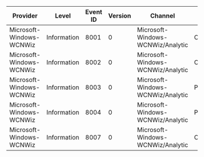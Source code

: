 Provider                  |  Level        |  Event ID  |  Version  |  Channel                            |  Task              |  Opcode  |  Keyword  |  Message
--------------------------|---------------|------------|-----------|-------------------------------------|--------------------|----------|-----------|---------
Microsoft-Windows-WCNWiz  |  Information  |  8001      |  0        |  Microsoft-Windows-WCNWiz/Analytic  |  ComboKeyPage      |  Stop    |           |
Microsoft-Windows-WCNWiz  |  Information  |  8002      |  0        |  Microsoft-Windows-WCNWiz/Analytic  |  ComboKeyPage      |  Start   |           |
Microsoft-Windows-WCNWiz  |  Information  |  8003      |  0        |  Microsoft-Windows-WCNWiz/Analytic  |  PINPage           |  Start   |           |
Microsoft-Windows-WCNWiz  |  Information  |  8004      |  0        |  Microsoft-Windows-WCNWiz/Analytic  |  PINPage           |  Stop    |           |
Microsoft-Windows-WCNWiz  |  Information  |  8007      |  0        |  Microsoft-Windows-WCNWiz/Analytic  |  ConnectNoProfile  |  Stop    |           |